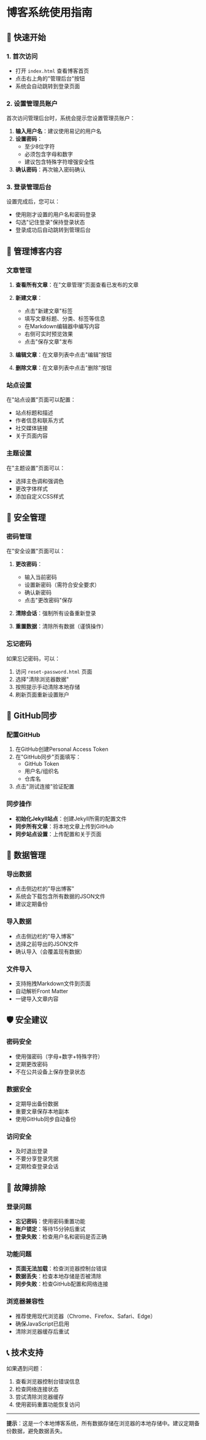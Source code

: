 # 博客系统使用指南

## 🚀 快速开始

### 1. 首次访问
- 打开 `index.html` 查看博客首页
- 点击右上角的"管理后台"按钮
- 系统会自动跳转到登录页面

### 2. 设置管理员账户
首次访问管理后台时，系统会提示您设置管理员账户：

1. **输入用户名**：建议使用易记的用户名
2. **设置密码**：
   - 至少8位字符
   - 必须包含字母和数字
   - 建议包含特殊字符增强安全性
3. **确认密码**：再次输入密码确认

### 3. 登录管理后台
设置完成后，您可以：
- 使用刚才设置的用户名和密码登录
- 勾选"记住登录"保持登录状态
- 登录成功后自动跳转到管理后台

## 📝 管理博客内容

### 文章管理
1. **查看所有文章**：在"文章管理"页面查看已发布的文章
2. **新建文章**：
   - 点击"新建文章"标签
   - 填写文章标题、分类、标签等信息
   - 在Markdown编辑器中编写内容
   - 右侧可实时预览效果
   - 点击"保存文章"发布

3. **编辑文章**：在文章列表中点击"编辑"按钮
4. **删除文章**：在文章列表中点击"删除"按钮

### 站点设置
在"站点设置"页面可以配置：
- 站点标题和描述
- 作者信息和联系方式
- 社交媒体链接
- 关于页面内容

### 主题设置
在"主题设置"页面可以：
- 选择主色调和强调色
- 更改字体样式
- 添加自定义CSS样式

## 🔐 安全管理

### 密码管理
在"安全设置"页面可以：
1. **更改密码**：
   - 输入当前密码
   - 设置新密码（需符合安全要求）
   - 确认新密码
   - 点击"更改密码"保存

2. **清除会话**：强制所有设备重新登录
3. **重置数据**：清除所有数据（谨慎操作）

### 忘记密码
如果忘记密码，可以：
1. 访问 `reset-password.html` 页面
2. 选择"清除浏览器数据"
3. 按照提示手动清除本地存储
4. 刷新页面重新设置账户

## 🔄 GitHub同步

### 配置GitHub
1. 在GitHub创建Personal Access Token
2. 在"GitHub同步"页面填写：
   - GitHub Token
   - 用户名/组织名
   - 仓库名
3. 点击"测试连接"验证配置

### 同步操作
- **初始化Jekyll站点**：创建Jekyll所需的配置文件
- **同步所有文章**：将本地文章上传到GitHub
- **同步站点设置**：上传配置和关于页面

## 📁 数据管理

### 导出数据
- 点击侧边栏的"导出博客"
- 系统会下载包含所有数据的JSON文件
- 建议定期备份

### 导入数据
- 点击侧边栏的"导入博客"
- 选择之前导出的JSON文件
- 确认导入（会覆盖现有数据）

### 文件导入
- 支持拖拽Markdown文件到页面
- 自动解析Front Matter
- 一键导入文章内容

## 🛡️ 安全建议

### 密码安全
- 使用强密码（字母+数字+特殊字符）
- 定期更改密码
- 不在公共设备上保存登录状态

### 数据安全
- 定期导出备份数据
- 重要文章保存本地副本
- 使用GitHub同步自动备份

### 访问安全
- 及时退出登录
- 不要分享登录凭据
- 定期检查登录会话

## 🔧 故障排除

### 登录问题
- **忘记密码**：使用密码重置功能
- **账户锁定**：等待15分钟后重试
- **登录失败**：检查用户名和密码是否正确

### 功能问题
- **页面无法加载**：检查浏览器控制台错误
- **数据丢失**：检查本地存储是否被清除
- **同步失败**：检查GitHub配置和网络连接

### 浏览器兼容性
- 推荐使用现代浏览器（Chrome、Firefox、Safari、Edge）
- 确保JavaScript已启用
- 清除浏览器缓存后重试

## 📞 技术支持

如果遇到问题：
1. 查看浏览器控制台错误信息
2. 检查网络连接状态
3. 尝试清除浏览器缓存
4. 使用密码重置功能恢复访问

---

**提示**：这是一个本地博客系统，所有数据存储在浏览器的本地存储中。建议定期备份数据，避免数据丢失。

